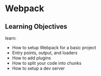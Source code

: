 # Webpack

## Learning Objectives

learn:

- How to setup Webpack for a basic project
- Entry points, output, and loaders
- How to add plugins
- How to split your code into chunks
- How to setup a dev server
